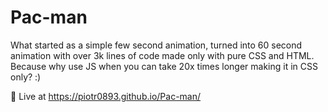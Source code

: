 # Pac-man
What started as a simple few second animation, turned into 60 second animation with over 3k lines of code made only with pure CSS and HTML. Because why use JS when you can take 20x times longer making it in CSS only? :)

 
🚀 Live at https://piotr0893.github.io/Pac-man/
